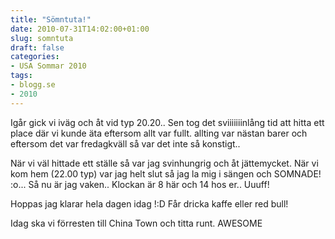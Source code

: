 ```yaml
---
title: "Sömntuta!"
date: 2010-07-31T14:02:00+01:00
slug: somntuta
draft: false
categories:
- USA Sommar 2010
tags:
- blogg.se
- 2010
---
```

Igår gick vi iväg och åt vid typ 20.20.. Sen tog det sviiiiiiinlång tid att hitta ett place där vi kunde äta eftersom allt var fullt. allting var nästan barer och eftersom det var fredagkväll så var det inte så konstigt..  
  
När vi väl hittade ett ställe så var jag svinhungrig och åt jättemycket. När vi kom hem (22.00 typ) var jag helt slut så jag la mig i sängen och SOMNADE! :o... Så nu är jag vaken.. Klockan är 8 här och 14 hos er.. Uuuff!  
  
Hoppas jag klarar hela dagen idag !:D Får dricka kaffe eller red bull!  
  
Idag ska vi förresten till China Town och titta runt. AWESOME